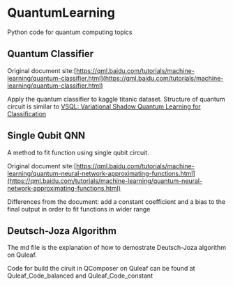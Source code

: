 # QuantumLearning
Python code for quantum computing topics


## Quantum Classifier
Original document site:[https://qml.baidu.com/tutorials/machine-learning/quantum-classifier.html](https://qml.baidu.com/tutorials/machine-learning/quantum-classifier.html)

Apply the quantum classifier to kaggle titanic dataset. Structure of quantum circuit is similar to [VSQL: Variational Shadow Quantum Learning for Classification](https://doi.org/10.1609/aaai.v35i9.17016)


## Single Qubit QNN
A method to fit function using single qubit circuit.

Original document site:[https://qml.baidu.com/tutorials/machine-learning/quantum-neural-network-approximating-functions.html](https://qml.baidu.com/tutorials/machine-learning/quantum-neural-network-approximating-functions.html)

Differences from the document: add a constant coefficient and a bias to the final output in order to fit functions in wider range


## Deutsch-Joza Algorithm
The md file is the explanation of how to demostrate Deutsch-Joza algorithm on Quleaf.

Code for build the ciruit in QComposer on Quleaf can be found at Quleaf_Code_balanced and Quleaf_Code_constant
